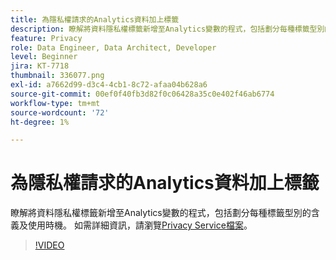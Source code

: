 ```yaml
---
title: 為隱私權請求的Analytics資料加上標籤
description: 瞭解將資料隱私權標籤新增至Analytics變數的程式，包括劃分每種標籤型別的含義及使用時機。
feature: Privacy
role: Data Engineer, Data Architect, Developer
level: Beginner
jira: KT-7718
thumbnail: 336077.png
exl-id: a7662d99-d3c4-4cb1-8c72-afaa04b628a6
source-git-commit: 00ef0f40fb3d82f0c06428a35c0e402f46ab6774
workflow-type: tm+mt
source-wordcount: '72'
ht-degree: 1%

---
```


# 為隱私權請求的Analytics資料加上標籤

瞭解將資料隱私權標籤新增至Analytics變數的程式，包括劃分每種標籤型別的含義及使用時機。 如需詳細資訊，請瀏覽[Privacy Service檔案](https://experienceleague.adobe.com/docs/experience-platform/privacy/home.html?lang=zh-Hant)。

>[!VIDEO](https://video.tv.adobe.com/v/336077?learn=on)

